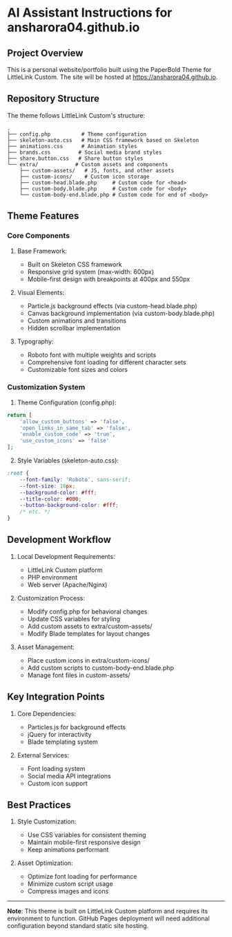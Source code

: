 # AI Assistant Instructions for ansharora04.github.io

## Project Overview

This is a personal website/portfolio built using the PaperBold Theme for LittleLink Custom. The site will be hosted at https://ansharora04.github.io.

## Repository Structure

The theme follows LittleLink Custom's structure:

```
.
├── config.php          # Theme configuration
├── skeleton-auto.css   # Main CSS framework based on Skeleton
├── animations.css      # Animation styles
├── brands.css         # Social media brand styles
├── share.button.css   # Share button styles
└── extra/            # Custom assets and components
    ├── custom-assets/   # JS, fonts, and other assets
    ├── custom-icons/    # Custom icon storage
    ├── custom-head.blade.php     # Custom code for <head>
    ├── custom-body.blade.php     # Custom code for <body>
    └── custom-body-end.blade.php # Custom code for end of <body>
```

## Theme Features

### Core Components

1. Base Framework:
   - Built on Skeleton CSS framework
   - Responsive grid system (max-width: 600px)
   - Mobile-first design with breakpoints at 400px and 550px

2. Visual Elements:
   - Particle.js background effects (via custom-head.blade.php)
   - Canvas background implementation (via custom-body.blade.php)
   - Custom animations and transitions
   - Hidden scrollbar implementation

3. Typography:
   - Roboto font with multiple weights and scripts
   - Comprehensive font loading for different character sets
   - Customizable font sizes and colors

### Customization System

1. Theme Configuration (config.php):
```php
return [
    'allow_custom_buttons' => 'false',
    'open_links_in_same_tab' => 'false',
    'enable_custom_code' => 'true',
    'use_custom_icons' => 'false'
];
```

2. Style Variables (skeleton-auto.css):
```css
:root {
    --font-family: 'Roboto', sans-serif;
    --font-size: 16px;
    --background-color: #fff;
    --title-color: #000;
    --button-background-color: #fff;
    /* etc. */
}
```

## Development Workflow

1. Local Development Requirements:
   - LittleLink Custom platform
   - PHP environment
   - Web server (Apache/Nginx)

2. Customization Process:
   - Modify config.php for behavioral changes
   - Update CSS variables for styling
   - Add custom assets to extra/custom-assets/
   - Modify Blade templates for layout changes

3. Asset Management:
   - Place custom icons in extra/custom-icons/
   - Add custom scripts to custom-body-end.blade.php
   - Manage font files in custom-assets/

## Key Integration Points

1. Core Dependencies:
   - Particles.js for background effects
   - jQuery for interactivity
   - Blade templating system

2. External Services:
   - Font loading system
   - Social media API integrations
   - Custom icon support

## Best Practices

1. Style Customization:
   - Use CSS variables for consistent theming
   - Maintain mobile-first responsive design
   - Keep animations performant

2. Asset Optimization:
   - Optimize font loading for performance
   - Minimize custom script usage
   - Compress images and icons

---

**Note**: This theme is built on LittleLink Custom platform and requires its environment to function. GitHub Pages deployment will need additional configuration beyond standard static site hosting.